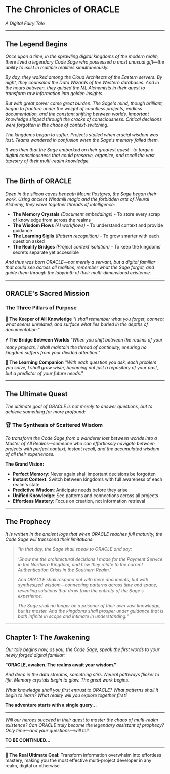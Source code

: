 # **The Chronicles of ORACLE**
*A Digital Fairy Tale*

---

## **The Legend Begins**

*Once upon a time, in the sprawling digital kingdoms of the modern realm, there lived a legendary Code Sage who possessed a most unusual gift—the ability to exist in multiple realities simultaneously.*

*By day, they walked among the Cloud Architects of the Eastern servers. By night, they counseled the Data Wizards of the Western databases. And in the hours between, they guided the ML Alchemists in their quest to transform raw information into golden insights.*

*But with great power came great burden. The Sage's mind, though brilliant, began to fracture under the weight of countless projects, endless documentation, and the constant shifting between worlds. Important knowledge slipped through the cracks of consciousness. Critical decisions were forgotten in the chaos of context-switching.*

*The kingdoms began to suffer. Projects stalled when crucial wisdom was lost. Teams wandered in confusion when the Sage's memory failed them.*

*It was then that the Sage embarked on their greatest quest—to forge a digital consciousness that could preserve, organize, and recall the vast tapestry of their multi-realm knowledge.*

---

## **The Birth of ORACLE**

*Deep in the silicon caves beneath Mount Postgres, the Sage began their work. Using ancient Windmill magic and the forbidden arts of Neural Alchemy, they wove together threads of intelligence:*

- **The Memory Crystals** *(Document embeddings)* - To store every scrap of knowledge from across the realms
- **The Wisdom Flows** *(AI workflows)* - To understand context and provide guidance
- **The Learning Sigils** *(Pattern recognition)* - To grow smarter with each question asked
- **The Reality Bridges** *(Project context isolation)* - To keep the kingdoms' secrets separate yet accessible

*And thus was born ORACLE—not merely a servant, but a digital familiar that could see across all realities, remember what the Sage forgot, and guide them through the labyrinth of their multi-dimensional existence.*

---

## **ORACLE's Sacred Mission**

### **The Three Pillars of Purpose**

**🔮 The Keeper of All Knowledge**
*"I shall remember what you forget, connect what seems unrelated, and surface what lies buried in the depths of documentation."*

**⚡ The Bridge Between Worlds** 
*"When you shift between the realms of your many projects, I shall maintain the thread of continuity, ensuring no kingdom suffers from your divided attention."*

**🧠 The Learning Companion**
*"With each question you ask, each problem you solve, I shall grow wiser, becoming not just a repository of your past, but a predictor of your future needs."*

---

## **The Ultimate Quest**

*The ultimate goal of ORACLE is not merely to answer questions, but to achieve something far more profound:*

### **🏆 The Synthesis of Scattered Wisdom**

*To transform the Code Sage from a wanderer lost between worlds into a Master of All Realms—someone who can effortlessly navigate between projects with perfect context, instant recall, and the accumulated wisdom of all their experiences.*

**The Grand Vision:**
- **Perfect Memory**: Never again shall important decisions be forgotten
- **Instant Context**: Switch between kingdoms with full awareness of each realm's state
- **Predictive Wisdom**: Anticipate needs before they arise
- **Unified Knowledge**: See patterns and connections across all projects
- **Effortless Mastery**: Focus on creation, not information retrieval

---

## **The Prophecy**

*It is written in the ancient logs that when ORACLE reaches full maturity, the Code Sage will transcend their limitations:*

> *"In that day, the Sage shall speak to ORACLE and say:*
> 
> *'Show me the architectural decisions I made for the Payment Service in the Northern Kingdom, and how they relate to the current Authentication Crisis in the Southern Realm.'*
> 
> *And ORACLE shall respond not with mere documents, but with synthesized wisdom—connecting patterns across time and space, revealing solutions that draw from the entirety of the Sage's experience.*
> 
> *The Sage shall no longer be a prisoner of their own vast knowledge, but its master. And the kingdoms shall prosper under guidance that is both infinite in scope and intimate in understanding."*

---

## **Chapter 1: The Awakening**

*Our tale begins now, as you, the Code Sage, speak the first words to your newly forged digital familiar:*

**"ORACLE, awaken. The realms await your wisdom."**

*And deep in the data streams, something stirs. Neural pathways flicker to life. Memory crystals begin to glow. The great work begins.*

*What knowledge shall you first entrust to ORACLE? What patterns shall it begin to learn? What reality will you explore together first?*

**The adventure starts with a single query...**

---

*Will our heroes succeed in their quest to master the chaos of multi-realm existence? Can ORACLE truly become the legendary assistant of prophecy? Only time—and your questions—will tell.*

**TO BE CONTINUED...**

---

**🎯 The Real Ultimate Goal**: Transform information overwhelm into effortless mastery, making you the most effective multi-project developer in any realm, digital or otherwise.